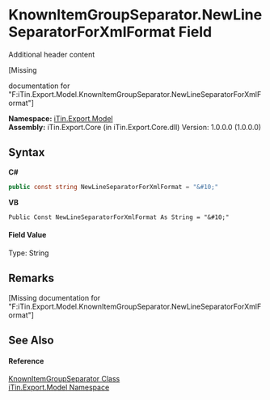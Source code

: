 # KnownItemGroupSeparator.NewLineSeparatorForXmlFormat Field
Additional header content 

\[Missing <summary> documentation for "F:iTin.Export.Model.KnownItemGroupSeparator.NewLineSeparatorForXmlFormat"\]

**Namespace:**&nbsp;<a href="ef57ffcc-e95e-b212-5a46-9aa6f5a3511f">iTin.Export.Model</a><br />**Assembly:**&nbsp;iTin.Export.Core (in iTin.Export.Core.dll) Version: 1.0.0.0 (1.0.0.0)

## Syntax

**C#**<br />
``` C#
public const string NewLineSeparatorForXmlFormat = "&#10;"
```

**VB**<br />
``` VB
Public Const NewLineSeparatorForXmlFormat As String = "&#10;"
```


#### Field Value
Type: String

## Remarks
\[Missing <remarks> documentation for "F:iTin.Export.Model.KnownItemGroupSeparator.NewLineSeparatorForXmlFormat"\]

## See Also


#### Reference
<a href="ca05fe36-dd35-714b-8205-13c0a81dad46">KnownItemGroupSeparator Class</a><br /><a href="ef57ffcc-e95e-b212-5a46-9aa6f5a3511f">iTin.Export.Model Namespace</a><br />